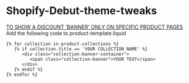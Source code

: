# Shopify-Debut-theme-tweaks

<ins>TO SHOW A DISCOUNT 'BANNER' ONLY ON SPECIFIC PRODUCT PAGES</ins>
Add the following code to product-template.liquid
```
{% for collection in product.collections %}
   {% if collection.title == 'YOUR COLLECTION NAME' %}
      <div class="collection-banner-container">
         <span class="collection-banner">YOUR TEXT</span>
      </div>
   {% endif %}
{% endfor %}
```
